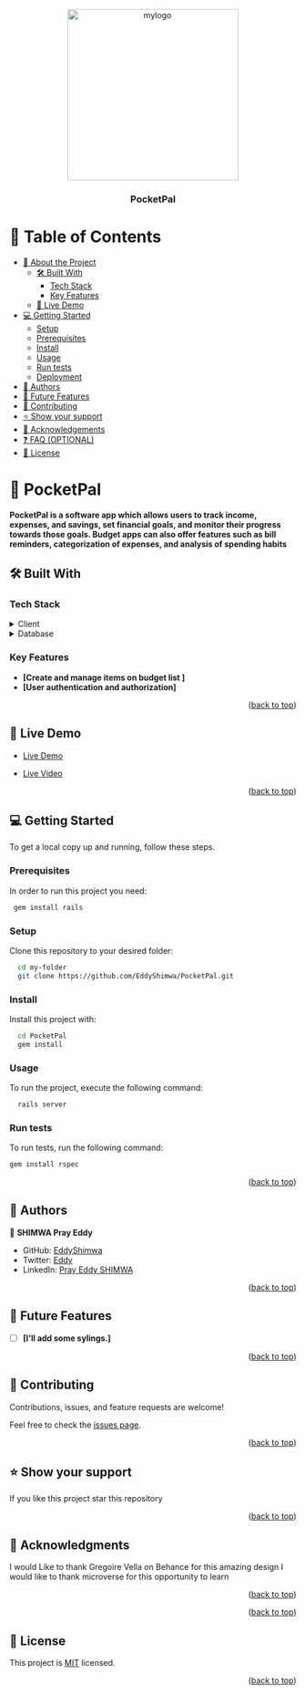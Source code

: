 <a name="readme-top"></a>

<div align="center">

<img src="https://user-images.githubusercontent.com/88631022/230097778-38b68457-0b03-45fa-8945-f8e91bc66490.jpg" alt="mylogo" style="width: 300px;">

  <br/>

  <h3><b>PocketPal</b></h3>

</div>

# 📗 Table of Contents

- [📖 About the Project](#about-project)
  - [🛠 Built With](#built-with)
    - [Tech Stack](#tech-stack)
    - [Key Features](#key-features)
  - [🚀 Live Demo](#live-demo)
- [💻 Getting Started](#getting-started)
  - [Setup](#setup)
  - [Prerequisites](#prerequisites)
  - [Install](#install)
  - [Usage](#usage)
  - [Run tests](#run-tests)
  - [Deployment](#deployment)
- [👥 Authors](#authors)
- [🔭 Future Features](#future-features)
- [🤝 Contributing](#contributing)
- [⭐️ Show your support](#support)
- [🙏 Acknowledgements](#acknowledgements)
- [❓ FAQ (OPTIONAL)](#faq)
- [📝 License](#license)


# 📖 PocketPal <a name="about-project"></a>

**PocketPal is a software app which allows users to track income, expenses, and savings, set financial goals, and monitor their progress towards those goals. Budget apps can also offer features such as bill reminders, categorization of expenses, and analysis of spending habits** 

## 🛠 Built With <a name="built-with"></a>

### Tech Stack <a name="tech-stack"></a>

<details>
  <summary>Client</summary>
  <ul>
    <li>Ruby on Rails</li>
  </ul>
</details>

<details>
<summary>Database</summary>
  <ul>
    <li><a href="https://www.postgresql.org/">PostgreSQL</a></li>
  </ul>
</details>

### Key Features <a name="key-features"></a>

- **[Create and manage items on budget list ]**
- **[User authentication and authorization]**

<p align="right">(<a href="#readme-top">back to top</a>)</p>


## 🚀 Live Demo <a name="live-demo"></a>

- [Live Demo](https://pocket-pal-app.onrender.com)

- [Live Video](https://www.loom.com/share/db41602983204fdc98004470d4696c38)


<p align="right">(<a href="#readme-top">back to top</a>)</p>


## 💻 Getting Started <a name="getting-started"></a>

To get a local copy up and running, follow these steps.

### Prerequisites

In order to run this project you need:


```sh
 gem install rails
```

### Setup

Clone this repository to your desired folder:

```sh
  cd my-folder
  git clone https://github.com/EddyShimwa/PocketPal.git
```

### Install

Install this project with:

```sh
  cd PocketPal
  gem install
```

### Usage

To run the project, execute the following command:

```sh
  rails server
```

### Run tests

To run tests, run the following command:

```sh
gem install rspec
```

<p align="right">(<a href="#readme-top">back to top</a>)</p>

## 👥 Authors <a name="authors"></a>

👤 **SHIMWA Pray Eddy**

- GitHub: [EddyShimwa](https://github.com/EddyShimwa)
- Twitter: [Eddy](https://twitter.com/eddy56388406)
- LinkedIn: [Pray Eddy SHIMWA](https://www.linkedin.com/in/eddy-pray-shimwa/)

<p align="right">(<a href="#readme-top">back to top</a>)</p>


## 🔭 Future Features <a name="future-features"></a>

- [ ] **[I'll add some sylings.]**


<p align="right">(<a href="#readme-top">back to top</a>)</p>


## 🤝 Contributing <a name="contributing"></a>

Contributions, issues, and feature requests are welcome!

Feel free to check the [issues page](https://github.com/EddyShimwa/PocketPal/issues).

<p align="right">(<a href="#readme-top">back to top</a>)</p>

<!-- SUPPORT -->

## ⭐️ Show your support <a name="support"></a>


If you like this project star this repository

<p align="right">(<a href="#readme-top">back to top</a>)</p>

<!-- ACKNOWLEDGEMENTS -->

## 🙏 Acknowledgments <a name="acknowledgements"></a>

I would Like to thank Gregoire Vella on Behance for this amazing design 
I would like to thank microverse for this opportunity to learn

<p align="right">(<a href="#readme-top">back to top</a>)</p>

<p align="right">(<a href="#readme-top">back to top</a>)</p>

<!-- LICENSE -->

## 📝 License <a name="license"></a>

This project is [MIT](./LICENSE) licensed.

<p align="right">(<a href="#readme-top">back to top</a>)</p>
